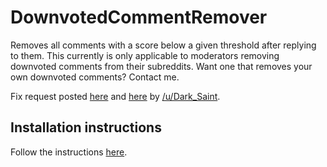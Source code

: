 # DownvotedCommentRemover

Removes all comments with a score below a given threshold after replying to them.
This currently is only applicable to moderators removing downvoted comments from
their subreddits. Want one that removes your own downvoted comments? Contact me.

Fix request posted [here](https://www.reddit.com/r/RequestABot/comments/54sd3i/fix_comment_bot/)
and [here](https://www.reddit.com/r/redditdev/comments/54syiw/question_deleted_comments/)
by [/u/Dark_Saint](https://www.reddit.com/user/Dark_Saint).

## Installation instructions
Follow the instructions [here](https://github.com/JohnnyDeuss/reddit-bots).
